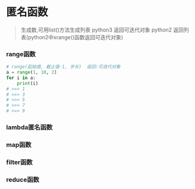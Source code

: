 # 匿名函数
> 生成数,可用list()方法生成列表
python3 返回可迭代对象
python2 返回列表(python2中xrange()函数返回可迭代对象)
### range函数
```python
# range(起始值, 截止值-1, 步长)  返回:可迭代对象
a = range(1, 10, 2)
for i in a:
    print(i)
# >>> 1
# >>> 3
# >>> 5
# >>> 7
# >>> 9
```
### lambda匿名函数
### map函数
### filter函数
### reduce函数